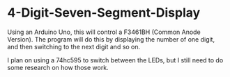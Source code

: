 # 4-Digit-Seven-Segment-Display
Using an Arduino Uno, this will control a F3461BH (Common Anode Version). The program will do this by displaying the number of one digit, and then switching to the next digit and so on. 

I plan on using a 74hc595 to switch between the LEDs, but I still need to do some research on how those work.
